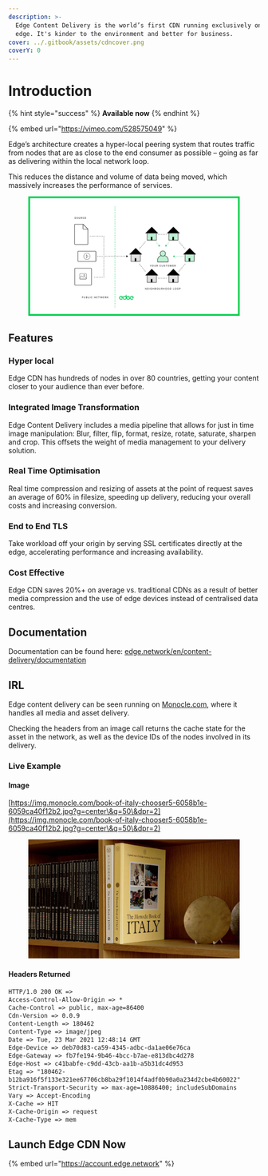 ```yaml
---
description: >-
  Edge Content Delivery is the world’s first CDN running exclusively on the
  edge. It's kinder to the environment and better for business.
cover: ../.gitbook/assets/cdncover.png
coverY: 0
---
```


# Introduction

{% hint style="success" %}
**Available now**
{% endhint %}

{% embed url="https://vimeo.com/528575049" %}

Edge’s architecture creates a hyper-local peering system that routes traffic from nodes that are as close to the end consumer as possible – going as far as delivering within the local network loop.

This reduces the distance and volume of data being moved, which massively increases the performance of services.

<figure><img src="../.gitbook/assets/hyperLocal.png" alt=""><figcaption></figcaption></figure>

## Features

### **Hyper local**

Edge CDN has hundreds of nodes in over 80 countries, getting your content closer to your audience than ever before.

### **Integrated Image Transformation**

Edge Content Delivery includes a media pipeline that allows for just in time image manipulation: Blur, filter, flip, format, resize, rotate, saturate, sharpen and crop. This offsets the weight of media management to your delivery solution.

### **Real Time Optimisation**

Real time compression and resizing of assets at the point of request saves an average of 60% in filesize, speeding up delivery, reducing your overall costs and increasing conversion.

### **End to End TLS**

Take workload off your origin by serving SSL certificates directly at the edge, accelerating performance and increasing availability.

### **Cost Effective**

Edge CDN saves 20%+ on average vs. traditional CDNs as a result of better media compression and the use of edge devices instead of centralised data centres.

## Documentation

Documentation can be found here: [edge.network/en/content-delivery/documentation](https://edge.network/en/content-delivery/documentation/)

## IRL

Edge content delivery can be seen running on [Monocle.com](https://monocle.com), where it handles all media and asset delivery.

Checking the headers from an image call returns the cache state for the asset in the network, as well as the device IDs of the nodes involved in its delivery.

### Live Example

#### Image

[https://img.monocle.com/book-of-italy-chooser5-6058b1e-6059ca40f12b2.jpg?g=center\&q=50\&dpr=2](https://img.monocle.com/book-of-italy-chooser5-6058b1e-6059ca40f12b2.jpg?g=center\&q=50\&dpr=2)

<figure><img src="../.gitbook/assets/book-of-italy-chooser5-6058b1e-6059ca40f12b2.jpeg" alt=""><figcaption></figcaption></figure>

#### Headers Returned

```
HTTP/1.0 200 OK =>
Access-Control-Allow-Origin => *
Cache-Control => public, max-age=86400
Cdn-Version => 0.0.9
Content-Length => 180462
Content-Type => image/jpeg
Date => Tue, 23 Mar 2021 12:48:14 GMT
Edge-Device => deb70d83-ca59-4345-adbc-da1ae06e76ca
Edge-Gateway => fb7fe194-9b46-4bcc-b7ae-e813dbc4d278
Edge-Host => c41babfe-c9dd-43cb-aa1b-a5b31dc4d953
Etag => "180462-b12ba916f5f133e321ee67706cb8ba29f1014f4adf0b90a0a234d2cbe4b60022"
Strict-Transport-Security => max-age=10886400; includeSubDomains
Vary => Accept-Encoding
X-Cache => HIT
X-Cache-Origin => request
X-Cache-Type => mem
```

## Launch Edge CDN Now

{% embed url="https://account.edge.network" %}
